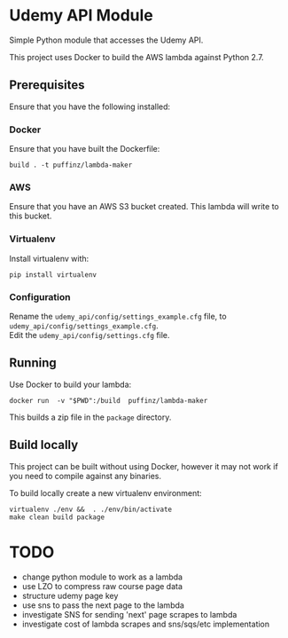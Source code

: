 # Udemy API Module

Simple Python module that accesses the Udemy API.

This project uses Docker to build the AWS lambda against Python 2.7.

## Prerequisites

Ensure that you have the following installed:

### Docker

Ensure that you have built the Dockerfile:

    build . -t puffinz/lambda-maker

### AWS

Ensure that you have an AWS S3 bucket created. This lambda will write to this
bucket.

### Virtualenv

Install virtualenv with: 

    pip install virtualenv

### Configuration

Rename the `udemy_api/config/settings_example.cfg` file, to `udemy_api/config/settings_example.cfg`.  
Edit the `udemy_api/config/settings.cfg` file.

## Running

Use Docker to build your lambda:

    docker run  -v "$PWD":/build  puffinz/lambda-maker

This builds a zip file in the `package` directory.

## Build locally

This project can be built without using Docker, however it may not work if you
need to compile against any binaries.

To build locally create a new virtualenv environment:

    virtualenv ./env &&  . ./env/bin/activate
    make clean build package


# TODO

* change python module to work as a lambda
* use LZO to compress raw course page data
* structure udemy page key
* use sns to pass the next page to the lambda
* investigate SNS for sending 'next' page scrapes to lambda
* investigate cost of lambda scrapes and sns/sqs/etc implementation


